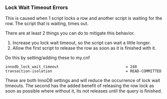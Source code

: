### Lock Wait Timeout Errors
This is caused when 1 script locks a row and another script is waiting for the row. The script that is waiting, times out.

There are at least 2 things you can do to mitigate this behavior.

1. Increase you lock wait timeout, so the script can wait a little longer.
2. Allow the first script to release the row as soon as it is finished with it.

Do this by setting/adding these to my.cnf
```
innodb_lock_wait_timeout                              = 240
transaction-isolation                                 = READ-COMMITTED
```

These are both InnoDB settings and will reduce the occurrence of lock wait timeouts. The second has the added benefit of releasing the row lock as soon as possible where without it, its not releases until the query is finished.